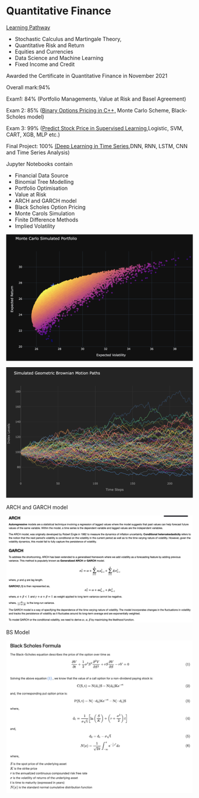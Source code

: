 # Quantitative Finance

[Learning Pathway](https://drive.google.com/file/d/1VVrbivr5M_SjE5jK4dgTPzl_di_YtSWt/view) 

* Stochastic Calculus and Martingale Theory,
* Quantitative Risk and Return
* Equities and Currencies
* Data Science and Machine Learning
* Fixed Income and Credit

Awarded the Certificate in Quantitative Finance in November 2021

Overall mark:94%

Exam1: 84% (Portfolio Managements, Value at Risk and Basel Agreement)

Exam 2: 85% ([Binary Options Pricing in C++,](https://github.com/HigherHoopern/BinaryOptionCPP) Monte Carlo Scheme, Black-Scholes model)

Exam 3: 99% ([Predict Stock Price in Supervised Learning](https://colab.research.google.com/drive/1BuGooW9LBcOfHerVXe127EzCfE39QwgI?usp=sharing),Logistic, SVM, CART, XGB, MLP etc.)

Final Project: 100% [(Deep Learning in Time Series](https://colab.research.google.com/drive/1bNg-Lj4LYac5sITTb8aTpi5QjXITrCxg?usp=sharing),DNN, RNN, LSTM, CNN and Time Series Analysis)

Jupyter Notebooks contain

* Financial Data Source
* Binomial Tree Modelling
* Portfolio Optimisation
* Value at Risk
* ARCH and GARCH model
* Black Scholes Option Pricing
* Monte Carols Simulation
* Finite Difference Methods
* Implied Volatility

![1676835846246](image/README/1676835846246.png)

![1676836022050](image/README/1676836022050.png)

ARCH and GARCH model

![1676835912108](image/README/1676835912108.png)

BS Model

![1676835976444](image/README/1676835976444.png)
